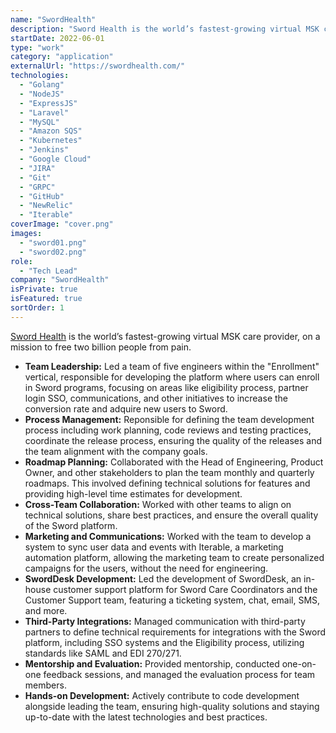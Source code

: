```yaml
---
name: "SwordHealth"
description: "Sword Health is the world’s fastest-growing virtual MSK care provider, on a mission to free two billion people from pain."
startDate: 2022-06-01
type: "work"
category: "application"
externalUrl: "https://swordhealth.com/"
technologies:
  - "Golang"
  - "NodeJS"
  - "ExpressJS"
  - "Laravel"
  - "MySQL"
  - "Amazon SQS"
  - "Kubernetes"
  - "Jenkins"
  - "Google Cloud"
  - "JIRA"
  - "Git"
  - "GRPC"
  - "GitHub"
  - "NewRelic"
  - "Iterable"
coverImage: "cover.png"
images:
  - "sword01.png"
  - "sword02.png"
role:
  - "Tech Lead"
company: "SwordHealth"
isPrivate: true
isFeatured: true
sortOrder: 1
---
```


[Sword Health](https://swordhealth.com) is the world’s fastest-growing virtual MSK care provider, on a mission to free two billion people from pain.

- **Team Leadership:** Led a team of five engineers within the "Enrollment" vertical, responsible for developing the platform where users can enroll in Sword programs, focusing on areas like eligibility process, partner login SSO, communications, and other initiatives to increase the conversion rate and adquire new users to Sword.
- **Process Management:** Reponsible for defining the team development process including work planning, code reviews and testing practices, coordinate the release process, ensuring the quality of the releases and the team alignment with the company goals.
- **Roadmap Planning:** Collaborated with the Head of Engineering, Product Owner, and other stakeholders to plan the team monthly and quarterly roadmaps. This involved defining technical solutions for features and providing high-level time estimates for development.
- **Cross-Team Collaboration:** Worked with other teams to align on technical solutions, share best practices, and ensure the overall quality of the Sword platform.
- **Marketing and Communications:** Worked with the team to develop a system to sync user data and events with Iterable, a marketing automation platform, allowing the marketing team to create personalized campaigns for the users, without the need for engineering.
- **SwordDesk Development:** Led the development of SwordDesk, an in-house customer support platform for Sword Care Coordinators and the Customer Support team, featuring a ticketing system, chat, email, SMS, and more.
- **Third-Party Integrations:** Managed communication with third-party partners to define technical requirements for integrations with the Sword platform, including SSO systems and the Eligibility process, utilizing standards like SAML and EDI 270/271.
- **Mentorship and Evaluation:** Provided mentorship, conducted one-on-one feedback sessions, and managed the evaluation process for team members.
- **Hands-on Development:** Actively contribute to code development alongside leading the team, ensuring high-quality solutions and staying up-to-date with the latest technologies and best practices.

